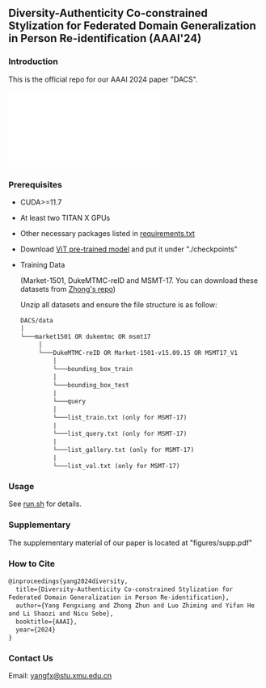 ## Diversity-Authenticity Co-constrained Stylization for Federated Domain Generalization in Person Re-identification (AAAI'24)

### Introduction

This is the official repo for our AAAI 2024 paper "DACS".

![](figures/flowchart.pdf)

### Prerequisites

- CUDA>=11.7
- At least two TITAN X GPUs 
- Other necessary packages listed in [requirements.txt](requirements.txt)
- Download [ViT pre-trained model](https://github.com/rwightman/pytorch-image-models/releases/download/v0.1-vitjx/jx_vit_base_p16_224-80ecf9dd.pth) and put it under "./checkpoints"
- Training Data
  
  (Market-1501, DukeMTMC-reID and MSMT-17. You can download these datasets from [Zhong's repo](https://github.com/zhunzhong07/ECN))

   Unzip all datasets and ensure the file structure is as follow:
   
   ```
   DACS/data    
   │
   └───market1501 OR dukemtmc OR msmt17
        │   
        └───DukeMTMC-reID OR Market-1501-v15.09.15 OR MSMT17_V1
            │   
            └───bounding_box_train
            │   
            └───bounding_box_test
            | 
            └───query
            │   
            └───list_train.txt (only for MSMT-17)
            | 
            └───list_query.txt (only for MSMT-17)
            | 
            └───list_gallery.txt (only for MSMT-17)
            | 
            └───list_val.txt (only for MSMT-17)
   ```

### Usage

See [run.sh](run.sh) for details.

### Supplementary

The supplementary material of our paper is located at "figures/supp.pdf"

### How to Cite
```yang
@inproceedings{yang2024diversity,
  title={Diversity-Authenticity Co-constrained Stylization for Federated Domain Generalization in Person Re-identification},
  author={Yang Fengxiang and Zhong Zhun and Luo Zhiming and Yifan He and Li Shaozi and Nicu Sebe},
  booktitle={AAAI},
  year={2024}
}
```

### Contact Us

Email: yangfx@stu.xmu.edu.cn
